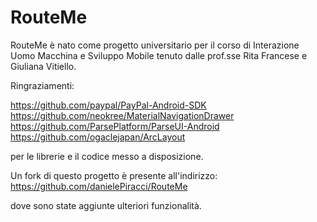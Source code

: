 # RouteMe
RouteMe è nato come progetto universitario per il corso di Interazione Uomo Macchina e Sviluppo Mobile tenuto dalle prof.sse Rita Francese e Giuliana Vitiello.

Ringraziamenti:

https://github.com/paypal/PayPal-Android-SDK
https://github.com/neokree/MaterialNavigationDrawer
https://github.com/ParsePlatform/ParseUI-Android
https://github.com/ogaclejapan/ArcLayout

per le librerie e il codice messo a disposizione.

Un fork di questo progetto è presente all'indirizzo:
https://github.com/danielePiracci/RouteMe

dove sono state aggiunte ulteriori funzionalità.




